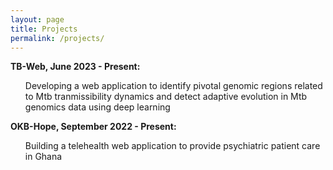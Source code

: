 ```yaml
---
layout: page
title: Projects
permalink: /projects/
---
```


**TB-Web, June 2023 - Present:** 

<ul style="list-style-type:none">
<li> 
Developing a web application to identify pivotal genomic regions related to Mtb tranmissibility dynamics and detect adaptive evolution in Mtb genomics data using deep learning  
</li>
</ul>

**OKB-Hope, September 2022 - Present:** 

<ul style="list-style-type:none">
<li> 
Building a telehealth web application to provide psychiatric patient care in Ghana
</li>
</ul>